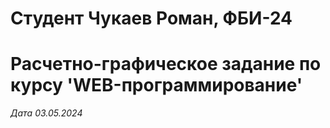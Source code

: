 # Студент Чукаев Роман, ФБИ-24

# Расчетно-графическое задание по курсу 'WEB-программирование'

*Дата 03.05.2024*